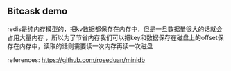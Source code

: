 ## Bitcask demo

redis是纯内存模型的，把kv数据都保存在内存中，但是一旦数据量很大的话就会占用大量内存 ，所以为了节省内存我们可以把key和数据保存在磁盘上的offset保存在内存中，读取的话则需要读一次内存再读一次磁盘
   
references: https://github.com/roseduan/minidb


